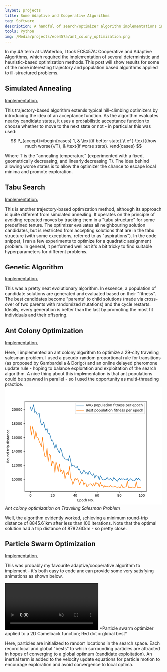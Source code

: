 ```yaml
---
layout: projects
title: Some Adaptive and Cooperative Algorithms
tag: Software
description: A handful of search/optimizer algorithm implementations in Python
tools: Python
img: /Media/projects/ece457a/ant_colony_optimization.png
---
```


In my 4A term at UWaterloo, I took ECE457A: Cooperative and Adaptive Algorithms, which required the implementation of several deterministic and heuristic-based optimization methods. This post will show results for some of the more interesting trajectory and population based algorithms applied to ill-structured problems.

## Simulated Annealing
<a href="https://gist.github.com/andrewmourcos/42f20d542be6df6dc22cf2ffbeaf38bc">Implementation.</a>

This trajectory-based algorithm extends typical hill-climbing optimizers by introducing the idea of an acceptance function. As the algorithm evaluates nearby candidate states, it uses a probabilistic acceptance function to choose whether to move to the next state or not - in particular this was used:

$$
  P_{accept}=\begin{cases}
    1, & \text{if better state}.\\
    e^{-\text{(how much worse)}/T}, & \text{if worse state}.
  \end{cases}
$$

Where T is the "annealing temperature" (experimented with a fixed, geometrically decreasing, and linearly decreasing T). The idea behind allowing worse states is to allow the optimizer the chance to escape local minima and promote exploration.

## Tabu Search
<a href="https://gist.github.com/andrewmourcos/ddea08fd1c717c4db01c33150933fd95">Implementation.</a>

This is another trajectory-based optimization method, although its approach is quite different from simulated annealing. It operates on the principle of avoiding repeated moves by tracking them in a "tabu structure" for some predefined tenure. The optimizer evaluates all neighbouring solution candidates, but is restricted from accepting solutions that are in the tabu structure (with some exceptions, referred to as "aspirations"). In the code snippet, I ran a few experiments to optimize for a quadratic assignment problem. In general, it performed well but it's a bit tricky to find suitable hyperparameters for different problems.

## Genetic Algorithm
<a href="https://gist.github.com/andrewmourcos/35147543e5b4ad812f9d24f5f715340e">Implementation.</a>

This was a pretty neat evolutionary algorithm. In essence, a population of candidate solutions are generated and evaluated based on their "fitness". The best candidates become "parents" to child solutions (made via cross-over of two parents with randomized mutations) and the cycle restarts. Ideally, every generation is better than the last by promoting the most fit individuals and their offspring.

## Ant Colony Optimization
<a href="https://gist.github.com/andrewmourcos/9af91ae014dba563fdc50dfbc9eb2eab">Implementation.</a>

Here, I implemented an ant colony algorithm to optimize a 29-city traveling salesman problem. I used a pseudo-random proportional rule for transitions (as proposed by Gambardella & Dorigo) and an online delayed pheromone update rule - hoping to balance exploration and exploitation of the search algorithm. A nice thing about this implementation is that ant populations could be spawned in parallel - so I used the opportunity as multi-threading practice.
<img src="/Media/projects/ece457a/ant_colony_optimization.png">
*Ant colony optimization on Traveling Salesman Problem*

Well, the algorithm evidently worked, achieving a minimum round-trip distance of 8845.61km after less than 100 iterations. Note that the optimal solution had a trip distance of 8782.60km - so pretty close.

## Particle Swarm Optimization
<a href="https://gist.github.com/andrewmourcos/515e4cde3beddad154f9c2736183e80d">Implementation.</a>

This was probably my favourite adaptive/cooperative algorithm to implement - it's both easy to code and can provide some very satisfying animations as shown below.

<video autoplay loop muted playsinline>
 <source src="/Media/projects/ece457a/particle_swarm.mp4" type="video/mp4">
</video>
*Particle swarm optimizer applied to a 2D Camelback function; Red dot = global best*

Here, particles are initialized to random locations in the search space. Each record local and global "bests" to which surrounding particles are attracted in hopes of converging to a global optimum (candidate exploitation). An inertial term is added to the velocity update equations for particle motion to encourage exploration and avoid convergence to local optima.